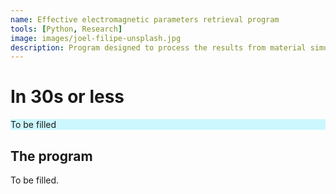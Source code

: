 ```yaml
---
name: Effective electromagnetic parameters retrieval program
tools: [Python, Research]
image: images/joel-filipe-unsplash.jpg
description: Program designed to process the results from material simulations (such as CST Microwave Studio) and extract the material's effective parameters (permittivity, permeability...).
---
```


# In 30s or less
<div style="background-color: #CCF7FE">
To be filled
</div>

## The program

To be filled.
